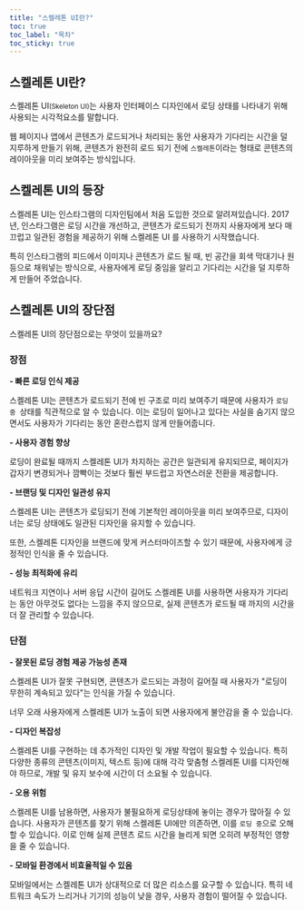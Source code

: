 ```yaml
---
title: "스켈레톤 UI란?"
toc: true
toc_label: "목차"
toc_sticky: true
---
```


## 스켈레톤 UI란?

스켈레톤 UI<small>(Skeleton UI)</small>는 사용자 인터페이스 디자인에서 로딩 상태를 나타내기 위해 사용되는 시각적요소를 말합니다.

웹 페이지나 앱에서 콘텐츠가 로드되거나 처리되는 동안 사용자가 기다리는 시간을 덜 지루하게 만들기 위해, 콘텐츠가 완전히 로드 되기 전에 `스켈레톤`이라는 형태로 콘텐츠의 레이아웃을 미리 보여주는 방식입니다.



## 스켈레톤 UI의 등장

스켈레톤 UI는 인스타그램의 디자인팀에서 처음 도입한 것으로 알려져있습니다. 2017년, 인스타그램은 로딩 시간을 개선하고, 콘텐츠가 로드되기 전까지 사용자에게 보다 매끄럽고 일관된 경험을 제공하기 위해 스켈레톤 UI 를 사용하기 시작했습니다.

특히 인스타그램의 피드에서 이미지나 콘텐츠가 로드 될 때, 빈 공간을 회색 막대기나 원 등으로 채워넣는 방식으로, 사용자에게 로딩 중임을 알리고 기다리는 시간을 덜 지루하게 만들어 주었습니다.



## 스켈레톤 UI의 장단점

스켈레톤 UI의 장단점으로는 무엇이 있을까요?



### 장점

**- 빠른 로딩 인식 제공**

스켈레톤 UI는 콘텐츠가 로드되기 전에 빈 구조로 미리 보여주기 때문에 사용자가 `로딩 중 `상태를 직관적으로 알 수 있습니다. 이는 로딩이 일어나고 있다는 사실을 숨기지 않으면서도 사용자가 기다리는 동안 혼란스럽지 않게 만들어줍니다.



**- 사용자 경험 향상**

로딩이 완료될 때까지 스켈레톤 UI가 차지하는 공간은 일관되게 유지되므로, 페이지가 갑자기 변경되거나 깜빡이는 것보다 훨씬 부드럽고 자연스러운 전환을 제공합니다.



**- 브랜딩 및 디자인 일관성 유지**

스켈레톤 UI는 콘텐츠가 로딩되기 전에 기본적인 레이아웃을 미리 보여주므로, 디자이너는 로딩 상태에도 일관된 디자인을 유지할 수 있습니다.

또한, 스켈레톤 디자인을 브랜드에 맞게 커스터마이즈할 수 있기 때문에, 사용자에게 긍정적인 인식을 줄 수 있습니다.



**- 성능 최적화에 유리**

네트워크 지연이나 서버 응답 시간이 길어도 스켈레톤 UI를 사용하면 사용자가 기다리는 동안 아무것도 없다는 느낌을 주지 않으므로, 실제 콘텐츠가 로드될 때 까지의 시간을 더 잘 관리할 수 있습니다.



### 단점

**- 잘못된 로딩 경험 제공 가능성 존재**

스켈레톤 UI가 잘못 구현되면, 콘텐츠가 로드되는 과정이 길어질 때 사용자가 "로딩이 무한히 계속되고 있다"는 인식을 가질 수 있습니다. 

너무 오래 사용자에게 스켈레톤 UI가 노출이 되면 사용자에게 불안감을 줄 수 있습니다.



**- 디자인 복잡성**

스켈레톤 UI를 구현하는 데 추가적인 디자인 및 개발 작업이 필요할 수 있습니다. 특히 다양한 종류의 콘텐츠(이미지, 텍스트 등)에 대해 각각 맞춤형 스켈레톤 UI를 디자인해야 하므로, 개발 및 유지 보수에 시간이 더 소요될 수 있습니다.



**- 오용 위험**

스켈레톤 UI를 남용하면, 사용자가 불필요하게 로딩상태에 놓이는 경우가 많아질 수 있습니다. 사용자가 콘텐츠를 찾기 위해 스켈레톤 UI에만 의존하면, 이를 `로딩 중`으로 오해할 수 있습니다. 이로 인해 실제 콘텐츠 로드 시간을 늘리게 되면 오히려 부정적인 영향을 줄 수 있습니다.



**- 모바일 환경에서 비효율적일 수 있음**

모바일에서는 스켈레톤 UI가 상대적으로 더 많은 리소스를 요구할 수 있습니다. 특히 네트워크 속도가 느리거나 기기의 성능이 낮을 경우, 사용자 경험이 떨어질  수 있습니다.

